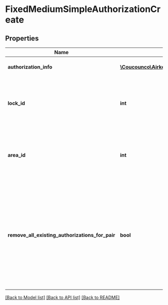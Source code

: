 # FixedMediumSimpleAuthorizationCreate

## Properties
Name | Type | Description | Notes
------------ | ------------- | ------------- | -------------
**authorization_info** | [**\Coucounco\Airkey\Swagger\Client\Model\SimpleAuthorizationInfo**](SimpleAuthorizationInfo.md) | Simple authorization details | 
**lock_id** | **int** | Lock for which the medium should be authorized. Required when no area id is set. | [optional] 
**area_id** | **int** | Area for which the medium should be authorized. Required when no lock id is set. | [optional] 
**remove_all_existing_authorizations_for_pair** | **bool** | Removes all authorizations for the given medium – lock or medium – area pair before creating the given simple authorization (avoids conflict potential which may result in failure). | [optional] 

[[Back to Model list]](../README.md#documentation-for-models) [[Back to API list]](../README.md#documentation-for-api-endpoints) [[Back to README]](../README.md)


